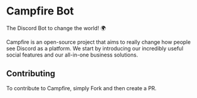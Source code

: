 # Campfire Bot
The Discord Bot to change the world! 🌍 

Campfire is an open-source project that aims to really change how people see Discord as a platform. We start by introducing our incredibly useful social features and our all-in-one business solutions. 

## Contributing
To contribute to Campfire, simply Fork and then create a PR. 

